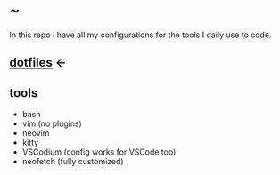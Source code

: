 # ~

In this repo I have all my configurations for the tools I daily use to code.

## <a href='https://github.com/sstefanofm/dots' target='_blank'>dotfiles</a> <-

## tools

- bash
- vim (no plugins)
- neovim
- kitty
- VSCodium (config works for VSCode too)
- neofetch (fully customized)

